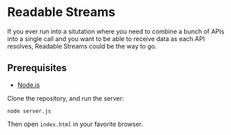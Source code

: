 # Readable Streams
If you ever run into a situtation where you need to combine a bunch of APIs into a single call and you want to be able to receive data as each API resolves, Readable Streams could be the way to go.

## Prerequisites
- [Node.js](https://nodejs.org/en/)

Clone the repository, and run the server:
```
node server.js
```
Then open `index.html` in your favorite browser.
